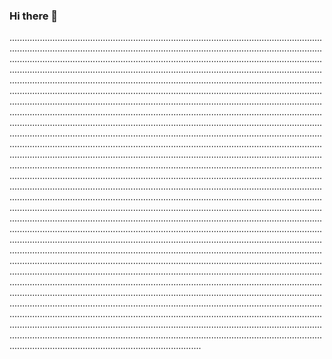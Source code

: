 ### Hi there 👋

........................................................................................................................................................................................................................................................................................................................................................................................................................................................................................................................................................................................................................................................................................................................................................................................................................................................................................................................................................................................................................................................................................................................................................................................................................................................................................................................................................................................................................................................................................................................................................................................................................................................................................................................................................................................................................................................................................................................................................................................................................................................................................................................................................................................................................................................................................................................................................................................................................................................................................................................................................................................................................................................................................................................................................................................................................................................................................................................................................................................................................................................................................................................................................................................................................................................................................................................................................................................................................................................................................................................................................................................................................................................................................................................................................................................................................